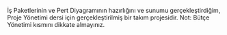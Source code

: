 İş Paketlerinin ve Pert Diyagramının hazırlığını ve sunumu gerçekleştirdiğim, Proje Yönetimi dersi için gerçekleştirilmiş bir takım projesidir.
Not: Bütçe Yönetimi kısmını dikkate almayınız.
